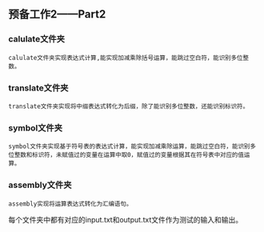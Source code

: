 ## 预备工作2——Part2

### calulate文件夹
```
calulate文件夹实现表达式计算,能实现加减乘除括号运算，能跳过空白符，能识别多位整数。
```
### translate文件夹
```
translate文件夹实现将中缀表达式转化为后缀，除了能识别多位整数，还能识别标识符。
```
### symbol文件夹
```
symbol文件夹实现基于符号表的表达式计算，能实现加减乘除运算，能跳过空白符，能识别多位整数和标识符，未赋值过的变量在运算中取0，赋值过的变量根据其在符号表中对应的值运算。
```
### assembly文件夹
```
assembly实现将运算表达式转化为汇编语句。
```
每个文件夹中都有对应的input.txt和output.txt文件作为测试的输入和输出。